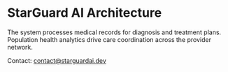 # StarGuard AI Architecture

The system processes medical records for diagnosis and treatment plans.
Population health analytics drive care coordination across the provider network.

Contact: contact@starguardai.dev

